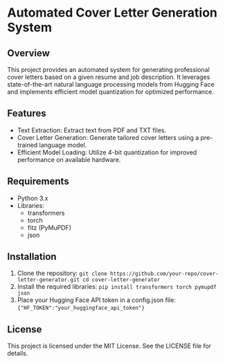 # Automated Cover Letter Generation System

## Overview
This project provides an automated system for generating professional cover letters based on a given resume and job description. It leverages state-of-the-art natural language processing models from Hugging Face and implements efficient model quantization for optimized performance.

## Features
- Text Extraction: Extract text from PDF and TXT files.
- Cover Letter Generation: Generate tailored cover letters using a pre-trained language model.
- Efficient Model Loading: Utilize 4-bit quantization for improved performance on available hardware.

## Requirements
- Python 3.x
- Libraries:
  - transformers
  - torch
  - fitz (PyMuPDF)
  - json

## Installation
1. Clone the repository: ```git clone https://github.com/your-repo/cover-letter-generator.git
cd cover-letter-generator```
2. Install the required libraries: ```pip install transformers torch pymupdf json```
3. Place your Hugging Face API token in a config.json file: ```{"HF_TOKEN":"your_huggingface_api_token"}```

## License
This project is licensed under the MIT License. See the LICENSE file for details.

